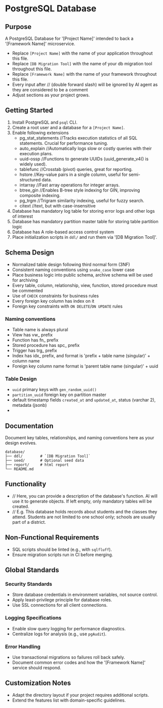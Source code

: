 # PostgreSQL Database

## Purpose
A PostgreSQL Database for '[Project Name]' intended to back a '[Framework Name]' microservice.
 - Replace `[Project Name]` with the name of your application throughout this file. 
 - Replace `[DB Migration Tool]` with the name of your db migration tool throughout this file.
 - Replace `[Framework Name]` with the name of your framework throughout this file.
 - Every input after // (double forward slash) will be ignored by AI agent as they are considered to be a comment
 - Adjust sections as your project grows.

## Getting Started
1. Install PostgreSQL and `psql` CLI.
2. Create a root user and a database for a `[Project Name]`.
3. Enable following extensions
    - pg_stat_statements	//Tracks execution statistics of all SQL statements. Crucial for performance tuning.
    - auto_explain	        //Automatically logs slow or costly queries with their execution plans.   
    - uuid-ossp	            //Functions to generate UUIDs (uuid_generate_v4() is widely used).
    - tablefunc	            //Crosstab (pivot) queries, great for reporting.
    - hstore	            //Key-value pairs in a single column, useful for semi-structured data.
    - intarray	            //Fast array operations for integer arrays.
    - btree_gin	            //Enables B-tree style indexing for GIN, improving composite indexing.
    - pg_trgm	            //Trigram similarity indexing, useful for fuzzy search.
    - citext                //text, but with case-insensitive
4. Database has mandatory log table for storing error logs and other logs of interest
5. Database has mandatory partition master table for storing table partition logic
6. Database has A role-based access control system
6. Place initialization scripts in `ddl/` and run them via '[DB Migration Tool]'.

## Schema Design
- Normalized table design following third normal form (3NF)
- Consistent naming conventions using `snake_case` lower case
- Place business logic into public schema, archive schema will be used for archiving
- Every table, column, relationship, view, function, stored procedure must be commented
- Use of `CHECK` constraints for business rules
- Every foreign key column has index on it
- Foreign key constraints with `ON DELETE`/`ON UPDATE` rules

### Naming conventions
- Table name is always plural
- View has vw_ prefix
- Function has fn_ prefix
- Stored procedure has spc_ prefix
- Trigger has trg_ prefix
- Index has idx_ prefix, and format is 'prefix + table name (singular)' + column name
- Foreign key column name format is 'parent table name (singular)' + uuid

### Table Design
- `uuid` primary keys with `gen_random_uuid()`
- `partition_uuid` foreign key on partition master
- default timestamp fields `created_at` and `updated_at`, status (varchar 2), metadata (jsonb)
- 

## Documentation
Document key tables, relationships, and naming conventions here as your design evolves.
```
database/
├── ddl/        # `[DB Migration Tool]`
├── seed/       # Optional seed data
├── report/     # html report
└── README.md
```

## Functionality
- // Here, you can provide a description of the database's function. AI will use it to generate objects. If left empty, only mandatory tables will be created.
- // E.g. This database holds records about students and the classes they attend. Students are not limited to one school only; schools are usually part of a district.

## Non-Functional Requirements
- SQL scripts should be linted (e.g., with `sqlfluff`).
- Ensure migration scripts run in CI before merging.

## Global Standards

### Security Standards
- Store database credentials in environment variables, not source control.
- Apply least-privilege principle for database roles.
- Use SSL connections for all client connections.

### Logging Specifications
- Enable slow query logging for performance diagnostics.
- Centralize logs for analysis (e.g., use `pgAudit`).

### Error Handling
- Use transactional migrations so failures roll back safely.
- Document common error codes and how the '[Framework Name]' service should respond.

## Customization Notes
- Adapt the directory layout if your project requires additional scripts.
- Extend the features list with domain-specific guidelines.
